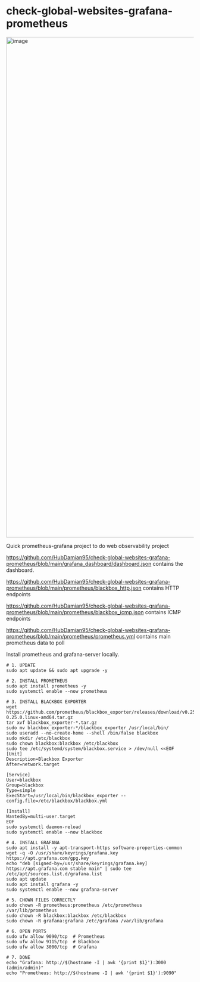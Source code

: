 # check-global-websites-grafana-prometheus

<img width="2335" height="1343" alt="image" src="https://github.com/user-attachments/assets/81c62a7b-d57e-484b-a051-4c31746e6b65" />

Quick prometheus-grafana project to do web observability project

https://github.com/HubDamian95/check-global-websites-grafana-prometheus/blob/main/grafana_dashboard/dashboard.json contains the dashboard.

https://github.com/HubDamian95/check-global-websites-grafana-prometheus/blob/main/prometheus/blackbox_http.json contains HTTP endpoints

https://github.com/HubDamian95/check-global-websites-grafana-prometheus/blob/main/prometheus/blackbox_icmp.json contains ICMP endpoints

https://github.com/HubDamian95/check-global-websites-grafana-prometheus/blob/main/prometheus/prometheus.yml contains main prometheus data to poll 


Install prometheus and grafana-server locally.

```
# 1. UPDATE
sudo apt update && sudo apt upgrade -y

# 2. INSTALL PROMETHEUS
sudo apt install prometheus -y
sudo systemctl enable --now prometheus

# 3. INSTALL BLACKBOX EXPORTER
wget https://github.com/prometheus/blackbox_exporter/releases/download/v0.25.0/blackbox_exporter-0.25.0.linux-amd64.tar.gz
tar xvf blackbox_exporter-*.tar.gz
sudo mv blackbox_exporter-*/blackbox_exporter /usr/local/bin/
sudo useradd --no-create-home --shell /bin/false blackbox
sudo mkdir /etc/blackbox
sudo chown blackbox:blackbox /etc/blackbox
sudo tee /etc/systemd/system/blackbox.service > /dev/null <<EOF
[Unit]
Description=Blackbox Exporter
After=network.target

[Service]
User=blackbox
Group=blackbox
Type=simple
ExecStart=/usr/local/bin/blackbox_exporter --config.file=/etc/blackbox/blackbox.yml

[Install]
WantedBy=multi-user.target
EOF
sudo systemctl daemon-reload
sudo systemctl enable --now blackbox

# 4. INSTALL GRAFANA
sudo apt install -y apt-transport-https software-properties-common
wget -q -O /usr/share/keyrings/grafana.key https://apt.grafana.com/gpg.key
echo "deb [signed-by=/usr/share/keyrings/grafana.key] https://apt.grafana.com stable main" | sudo tee /etc/apt/sources.list.d/grafana.list
sudo apt update
sudo apt install grafana -y
sudo systemctl enable --now grafana-server

# 5. CHOWN FILES CORRECTLY
sudo chown -R prometheus:prometheus /etc/prometheus /var/lib/prometheus
sudo chown -R blackbox:blackbox /etc/blackbox
sudo chown -R grafana:grafana /etc/grafana /var/lib/grafana

# 6. OPEN PORTS
sudo ufw allow 9090/tcp  # Prometheus
sudo ufw allow 9115/tcp  # Blackbox
sudo ufw allow 3000/tcp  # Grafana

# 7. DONE
echo "Grafana: http://$(hostname -I | awk '{print $1}'):3000 (admin/admin)"
echo "Prometheus: http://$(hostname -I | awk '{print $1}'):9090"
```
